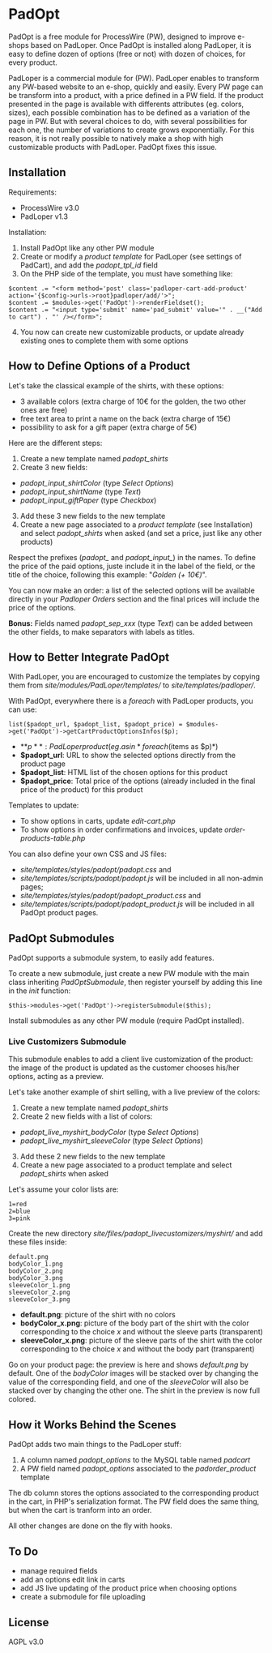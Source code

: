 # PadOpt

PadOpt is a free module for ProcessWire (PW), designed to improve e-shops based on PadLoper. Once PadOpt is installed along PadLoper, it is easy to define dozen of options (free or not) with dozen of choices, for every product.

PadLoper is a commercial module for (PW). PadLoper enables to transform any PW-based website to an e-shop, quickly and easily. Every PW page can be transform into a product, with a price defined in a PW field. If the product presented in the page is available with differents attributes (eg. colors, sizes), each possible combination has to be defined as a variation of the page in PW. But with several choices to do, with several possibilities for each one, the number of variations to create grows exponentially. For this reason, it is not really possible to natively make a shop with high customizable products with PadLoper. PadOpt fixes this issue.

## Installation

Requirements:

- ProcessWire v3.0
- PadLoper v1.3

Installation:

1. Install PadOpt like any other PW module
2. Create or modify a *product template* for PadLoper (see settings of PadCart), and add the *padopt_tpl_id* field
3. On the PHP side of the template, you must have something like:
```
$content .= "<form method='post' class='padloper-cart-add-product' action='{$config->urls->root}padloper/add/'>";
$content .= $modules->get('PadOpt')->renderFieldset();
$content .= "<input type='submit' name='pad_submit' value='" . __("Add to cart") . "' /></form>";
```
4. You now can create new customizable products, or update already existing ones to complete them with some options

## How to Define Options of a Product

Let's take the classical example of the shirts, with these options:

- 3 available colors (extra charge of 10€ for the golden, the two other ones are free)
- free text area to print a name on the back (extra charge of 15€)
- possibility to ask for a gift paper (extra charge of 5€)

Here are the different steps:

1. Create a new template named *padopt_shirts*
2. Create 3 new fields:
  - *padopt_input_shirtColor* (type *Select Options*)
  - *padopt_input_shirtName* (type *Text*)
  - *padopt_input_giftPaper* (type *Checkbox*)
3. Add these 3 new fields to the new template
4. Create a new page associated to a *product template* (see Installation) and select *padopt_shirts* when asked (and set a price, just like any other products)

Respect the prefixes (*padopt_* and *padopt_input_*) in the names. To define the price of the paid options, juste include it in the label of the field, or the title of the choice, following this example: "*Golden (+ 10€)*".

You can now make an order: a list of the selected options will be available directly in your *Padloper Orders* section and the final prices will include the price of the options.

**Bonus:** Fields named *padopt_sep_xxx* (type *Text*) can be added between the other fields, to make separators with labels as titles.

## How to Better Integrate PadOpt

With PadLoper, you are encouraged to customize the templates by copying them from *site/modules/PadLoper/templates/* to *site/templates/padloper/*.

With PadOpt, everywhere there is a *foreach* with PadLoper products, you can use:

```
list($padopt_url, $padopt_list, $padopt_price) = $modules->get('PadOpt')->getCartProductOptionsInfos($p);
```

- **$p**: PadLoper product (eg. as in *foreach($items as $p)*)
- **$padopt_url**: URL to show the selected options directly from the product page
- **$padopt_list**: HTML list of the chosen options for this product
- **$padopt_price**: Total price of the options (already included in the final price of the product) for this product

Templates to update:

- To show options in carts, update *edit-cart.php*
- To show options in order confirmations and invoices, update *order-products-table.php*

You can also define your own CSS and JS files:

- *site/templates/styles/padopt/padopt.css* and
- *site/templates/scripts/padopt/padopt.js* will be included in all non-admin pages;
- *site/templates/styles/padopt/padopt_product.css* and
- *site/templates/scripts/padopt/padopt_product.js* will be included in all PadOpt product pages.

## PadOpt Submodules

PadOpt supports a submodule system, to easily add features.

To create a new submodule, just create a new PW module with the main class inheriting *PadOptSubmodule*, then register yourself by adding this line in the *init* function:

```
$this->modules->get('PadOpt')->registerSubmodule($this);
```

Install submodules as any other PW module (require PadOpt installed).

### Live Customizers Submodule

This submodule enables to add a client live customization of the product: the image of the product is updated as the customer chooses his/her options, acting as a preview.

Let's take another example of shirt selling, with a live preview of the colors:

1. Create a new template named *padopt_shirts*
2. Create 2 new fields with a list of colors:
  - *padopt_live_myshirt_bodyColor* (type *Select Options*)
  - *padopt_live_myshirt_sleeveColor* (type *Select Options*)
3. Add these 2 new fields to the new template
4. Create a new page associated to a product template and select *padopt_shirts* when asked

Let's assume your color lists are:

```
1=red
2=blue
3=pink
```

Create the new directory *site/files/padopt_livecustomizers/myshirt/* and add these files inside:

```
default.png
bodyColor_1.png
bodyColor_2.png
bodyColor_3.png
sleeveColor_1.png
sleeveColor_2.png
sleeveColor_3.png
```

- **default.png**: picture of the shirt with no colors
- **bodyColor_x.png**: picture of the body part of the shirt with the color corresponding to the choice *x* and without the sleeve parts (transparent)
- **sleeveColor_x.png**: picture of the sleeve parts of the shirt with the color corresponding to the choice *x* and without the body part (transparent)

Go on your product page: the preview is here and shows *default.png* by default. One of the *bodyColor* images will be stacked over by changing the value of the corresponding field, and one of the *sleeveColor* will also be stacked over by changing the other one. The shirt in the preview is now full colored.

## How it Works Behind the Scenes

PadOpt adds two main things to the PadLoper stuff:

1. A column named *padopt_options* to the MySQL table named *padcart*
2. A PW field named *padopt_options* associated to the *padorder_product* template

The db column stores the options associated to the corresponding product in the cart, in PHP's serialization format. The PW field does the same thing, but when the cart is tranform into an order.

All other changes are done on the fly with hooks.

## To Do

- manage required fields
- add an options edit link in carts
- add JS live updating of the product price when choosing options
- create a submodule for file uploading

## License

AGPL v3.0
